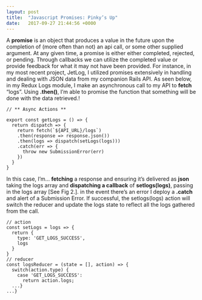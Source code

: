 ```yaml
---
layout: post
title:  "Javascript Promises: Pinky’s Up"
date:   2017-09-27 21:44:56 +0000
---
```


[](http://i.imgur.com/BjHPVhr.png)

A **promise** is an object that produces a value in the future upon the completion of (more often than not) an api call, or some other supplied argument. At any given time, a promise is either either completed, rejected, or pending. Through callbacks we can utilize the completed value or provide feedback for what it may not have been provided.
For instance, in my most recent project, JetLog, I utilized promises extensively in handling and dealing with JSON data from my companion Rails API. As seen below, in my Redux Logs module, I make an asynchronous call to my API to **fetch** “logs”. Using **.then()**, I’m able to promise the function that something will be done with the data retrieved.!

```
// ** Async Actions **

export const getLogs = () => {
  return dispatch => {
    return fetch(`${API_URL}/logs`)
    .then(response => response.json())
    .then(logs => dispatch(setLogs(logs)))
    .catch(err => {
      throw new SubmissionError(err)
    })
  }
}
```

In this case, I’m…
**fetching** a response and ensuring it’s delivered as **json**
taking the logs array and **dispatching a callback** of **setlogs(logs)**, passing in the logs array [See Fig 2.].
in the event there’s an error I deploy a **.catch** and alert of a Submission Error.
If successful, the setlogs(logs) action will switch the reducer and update the logs state to reflect all the logs gathered from the call.

```
// action 
const setLogs = logs => {
  return {
    type: 'GET_LOGS_SUCCESS',
    logs
  }
}
// reducer
const logsReducer = (state = [], action) => {
  switch(action.type) {
    case 'GET_LOGS_SUCCESS':
      return action.logs;
  ...}
...}
```

